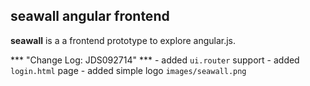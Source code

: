 ## seawall angular frontend ##

**seawall** is a a frontend prototype to explore angular.js.


*** "Change Log: JDS092714" ***
    - added `ui.router` support
    - added `login.html` page
    - added simple logo `images/seawall.png`
    

